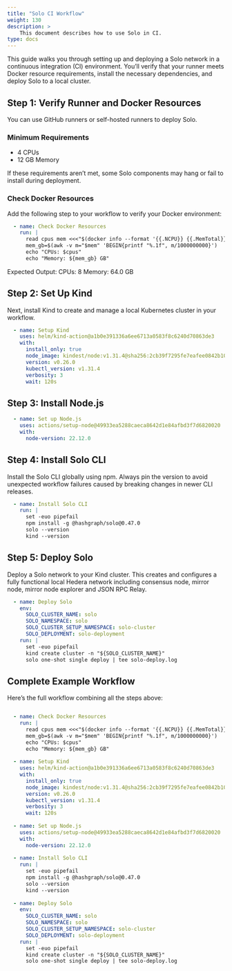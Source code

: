 ```yaml
---
title: "Solo CI Workflow"
weight: 130
description: >
    This document describes how to use Solo in CI.
type: docs
---
```


This guide walks you through setting up and deploying a Solo network in a continuous integration (CI) environment.
You’ll verify that your runner meets Docker resource requirements, install the necessary dependencies, and deploy Solo to a local cluster.

## Step 1: Verify Runner and Docker Resources

You can use GitHub runners or self-hosted runners to deploy Solo.

### Minimum Requirements
- 4 CPUs
- 12 GB Memory

If these requirements aren’t met, some Solo components may hang or fail to install during deployment.

### Check Docker Resources

Add the following step to your workflow to verify your Docker environment:

```yaml
  - name: Check Docker Resources
    run: |
      read cpus mem <<<"$(docker info --format '{{.NCPU}} {{.MemTotal}}')"
      mem_gb=$(awk -v m="$mem" 'BEGIN{printf "%.1f", m/1000000000}')
      echo "CPUs: $cpus"
      echo "Memory: ${mem_gb} GB"
```
Expected Output:
CPUs: 8
Memory: 64.0 GB

## Step 2: Set Up Kind

Next, install Kind to create and manage a local Kubernetes cluster in your workflow.

```yaml
  - name: Setup Kind
    uses: helm/kind-action@a1b0e391336a6ee6713a0583f8c6240d70863de3
    with:
      install_only: true
      node_image: kindest/node:v1.31.4@sha256:2cb39f7295fe7eafee0842b1052a599a4fb0f8bcf3f83d96c7f4864c357c6c30
      version: v0.26.0
      kubectl_version: v1.31.4
      verbosity: 3
      wait: 120s
```

## Step 3: Install Node.js

```yaml
  - name: Set up Node.js
    uses: actions/setup-node@49933ea5288caeca8642d1e84afbd3f7d6820020
    with:
      node-version: 22.12.0
```

## Step 4: Install Solo CLI
Install the Solo CLI globally using npm.
Always pin the version to avoid unexpected workflow failures caused by breaking changes in newer CLI releases.

```yaml
  - name: Install Solo CLI
    run: |
      set -euo pipefail
      npm install -g @hashgraph/solo@0.47.0
      solo --version
      kind --version
```

## Step 5: Deploy Solo
Deploy a Solo network to your Kind cluster.
This creates and configures a fully functional local Hedera network including consensus node, mirror node, mirror node explorer and JSON RPC Relay.

```yaml
  - name: Deploy Solo
    env:
      SOLO_CLUSTER_NAME: solo
      SOLO_NAMESPACE: solo
      SOLO_CLUSTER_SETUP_NAMESPACE: solo-cluster
      SOLO_DEPLOYMENT: solo-deployment
    run: |
      set -euo pipefail
      kind create cluster -n "${SOLO_CLUSTER_NAME}"
      solo one-shot single deploy | tee solo-deploy.log
```

## Complete Example Workflow

Here’s the full workflow combining all the steps above:

```yaml

  - name: Check Docker Resources
    run: |
      read cpus mem <<<"$(docker info --format '{{.NCPU}} {{.MemTotal}}')"
      mem_gb=$(awk -v m="$mem" 'BEGIN{printf "%.1f", m/1000000000}')
      echo "CPUs: $cpus"
      echo "Memory: ${mem_gb} GB"
      
  - name: Setup Kind
    uses: helm/kind-action@a1b0e391336a6ee6713a0583f8c6240d70863de3
    with:
      install_only: true
      node_image: kindest/node:v1.31.4@sha256:2cb39f7295fe7eafee0842b1052a599a4fb0f8bcf3f83d96c7f4864c357c6c30
      version: v0.26.0
      kubectl_version: v1.31.4
      verbosity: 3
      wait: 120s
         
  - name: Set up Node.js
    uses: actions/setup-node@49933ea5288caeca8642d1e84afbd3f7d6820020
    with:
      node-version: 22.12.0
      
  - name: Install Solo CLI
    run: |
      set -euo pipefail
      npm install -g @hashgraph/solo@0.47.0
      solo --version
      kind --version
      
  - name: Deploy Solo
    env:
      SOLO_CLUSTER_NAME: solo
      SOLO_NAMESPACE: solo
      SOLO_CLUSTER_SETUP_NAMESPACE: solo-cluster
      SOLO_DEPLOYMENT: solo-deployment
    run: |
      set -euo pipefail
      kind create cluster -n "${SOLO_CLUSTER_NAME}"
      solo one-shot single deploy | tee solo-deploy.log
```


